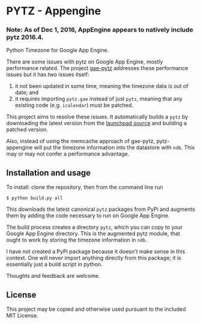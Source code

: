 PYTZ - Appengine
================

### Note: As of Dec 1, 2016, AppEngine appears to natively include pytz 2016.4.


Python Timezone for Google App Engine.

There are some issues with pytz on Google App Engine, mostly performance related.
The project [gae-pytz](https://code.google.com/p/gae-pytz/) addresses these
performance issues but it has two issues itself:

1. it not been updated in some time, meaning the timezone data is out of date;
   and
2. it requires importing `pytz.gae` instead of just `pytz`, meaning that any
   existing code (e.g. `icalendar`) must be patched.

This project aims to resolve these issues. It automatically builds a `pytz` by
downloading the latest version from the
[launchpad source](https://launchpad.net/pytz) and building a patched version.

Also, instead of using the memcache approach of gae-pytz, pytz-appengine will
put the timezone information into the datastore with `ndb`. This may or may not
confer a performance advantage.

## Installation and usage

To install: clone the repository, then from the command line run

    $ python build.py all

This downloads the latest canonical `pytz` packages from PyPi and augments them
by adding the code necessary to run on Google App Engine.

The build process creates a directory `pytz`, which you can copy to your Google
App Engine directory. This is the augmented pytz module, that ought to work by
storing the timezone information in `ndb`.

I have not created a PyPi package because it doesn't make sense in this
context. One will never import anything directly from this package; it is
essentially just a build script in python.

Thoughts and feedback are welcome.

## License

This project may be copied and otherwise used pursuant to the included MIT
License.
